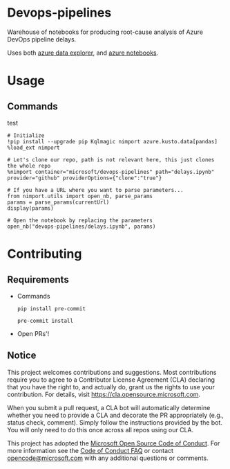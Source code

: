 # Devops-pipelines
Warehouse of notebooks for producing root-cause analysis of Azure DevOps pipeline delays.

Uses both [azure data explorer](https://docs.microsoft.com/en-us/azure/data-explorer/), and [azure notebooks](https://docs.microsoft.com/en-us/azure/notebooks/).

# Usage
## Commands
test
```
# Initialize
!pip install --upgrade pip Kqlmagic nimport azure.kusto.data[pandas]
%load_ext nimport
```

```
# Let's clone our repo, path is not relevant here, this just clones the whole repo
%nimport container="microsoft/devops-pipelines" path="delays.ipynb" provider="github" providerOptions={"clone":"true"}
```

```
# If you have a URL where you want to parse parameters...
from nimport.utils import open_nb, parse_params
params = parse_params(currentUrl)
display(params)
```

```
# Open the notebook by replacing the parameters
open_nb("devops-pipelines/delays.ipynb", params)
```

# Contributing

## Requirements
- Commands

    `pip install pre-commit`

    `pre-commit install`

- Open PRs'!

## Notice

This project welcomes contributions and suggestions.  Most contributions require you to agree to a
Contributor License Agreement (CLA) declaring that you have the right to, and actually do, grant us
the rights to use your contribution. For details, visit https://cla.opensource.microsoft.com.

When you submit a pull request, a CLA bot will automatically determine whether you need to provide
a CLA and decorate the PR appropriately (e.g., status check, comment). Simply follow the instructions
provided by the bot. You will only need to do this once across all repos using our CLA.

This project has adopted the [Microsoft Open Source Code of Conduct](https://opensource.microsoft.com/codeofconduct/).
For more information see the [Code of Conduct FAQ](https://opensource.microsoft.com/codeofconduct/faq/) or
contact [opencode@microsoft.com](mailto:opencode@microsoft.com) with any additional questions or comments.
